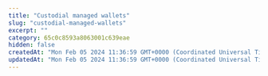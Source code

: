 ```yaml
---
title: "Custodial managed wallets"
slug: "custodial-managed-wallets"
excerpt: ""
category: 65c0c8593a8063001c639eae
hidden: false
createdAt: "Mon Feb 05 2024 11:36:59 GMT+0000 (Coordinated Universal Time)"
updatedAt: "Mon Feb 05 2024 11:36:59 GMT+0000 (Coordinated Universal Time)"
---
```

